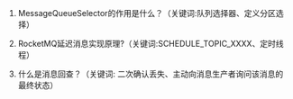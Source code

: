 1. MessageQueueSelector的作用是什么？（关键词:队列选择器、定义分区选择）
   
   
   
2. RocketMQ延迟消息实现原理?（关键词:SCHEDULE_TOPIC_XXXX、定时线程）

   

3. 什么是消息回查？（关键词: 二次确认丢失、主动向消息生产者询问该消息的最终状态）

   
